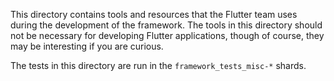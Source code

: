 This directory contains tools and resources that the Flutter team uses during
the development of the framework. The tools in this directory should not be
necessary for developing Flutter applications, though of course, they may be
interesting if you are curious.

The tests in this directory are run in the `framework_tests_misc-*` shards.
